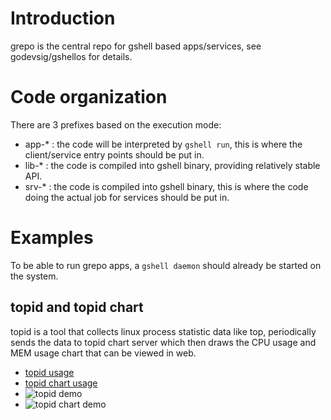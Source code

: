 # Introduction

grepo is the central repo for gshell based apps/services, see godevsig/gshellos
for details.

# Code organization

There are 3 prefixes based on the execution mode:

- app-\* : the code will be interpreted by `gshell run`,
  this is where the client/service entry points should be put in.
- lib-\* : the code is compiled into gshell binary,
  providing relatively stable API.
- srv-\* : the code is compiled into gshell binary,
  this is where the code doing the actual job for services should be put in.

# Examples

To be able to run grepo apps, a `gshell daemon` should already be started on the system.

## topid and topid chart

topid is a tool that collects linux process statistic data like top, periodically sends
the data to topid chart server which then draws the CPU usage and MEM usage chart that
can be viewed in web.

- [topid usage](app-perf/topid/README.md)
- [topid chart usage](app-perf/topidchart/README.md)
- ![topid demo](app-perf/topid/gshell-topid.gif)
- ![topid chart demo](app-perf/topidchart/gshell-topidchart.gif)

